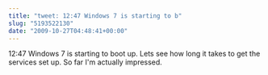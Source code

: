 ```yaml
---
title: "tweet: 12:47 Windows 7 is starting to b"
slug: "5193522130"
date: "2009-10-27T04:48:41+00:00"
---
```

12:47 Windows 7 is starting to boot up. Lets see how long it takes to get the services set up. So far I'm actually impressed.